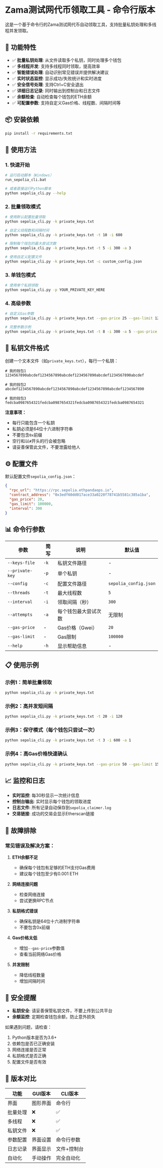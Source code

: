 # Zama测试网代币领取工具 - 命令行版本

这是一个基于命令行的Zama测试网代币自动领取工具，支持批量私钥处理和多线程并发领取。

## 🚀 功能特性

- ✅ **批量私钥处理**: 从文件读取多个私钥，同时处理多个钱包
- ✅ **多线程并发**: 支持多线程同时领取，提高效率
- ✅ **智能错误处理**: 自动识别常见错误并提供解决建议
- ✅ **实时状态监控**: 显示成功/失败统计和实时进度
- ✅ **安全信号处理**: 支持Ctrl+C安全退出
- ✅ **详细日志记录**: 同时输出到控制台和日志文件
- ✅ **余额检查**: 自动检查每个钱包的ETH余额
- ✅ **可配置参数**: 支持自定义Gas价格、线程数、间隔时间等

## 📦 安装依赖

```bash
pip install -r requirements.txt
```

## 📝 使用方法

### 1. 快速开始

```bash
# 运行启动脚本（Windows）
run_sepolia_cli.bat

# 或者直接运行Python脚本
python sepolia_cli.py --help
```

### 2. 批量领取模式

```bash
# 使用默认配置批量领取
python sepolia_cli.py -k private_keys.txt

# 自定义线程数和间隔时间
python sepolia_cli.py -k private_keys.txt -t 10 -i 600

# 限制每个钱包的最大尝试次数
python sepolia_cli.py -k private_keys.txt -t 5 -i 300 -a 3

# 使用自定义配置文件
python sepolia_cli.py -k private_keys.txt -c custom_config.json
```

### 3. 单钱包模式

```bash
# 使用单个私钥领取
python sepolia_cli.py -p YOUR_PRIVATE_KEY_HERE
```

### 4. 高级参数

```bash
# 自定义Gas参数
python sepolia_cli.py -k private_keys.txt --gas-price 25 --gas-limit 120000

# 完整参数示例
python sepolia_cli.py -k private_keys.txt -t 8 -i 300 -a 5 --gas-price 30
```

## 📄 私钥文件格式

创建一个文本文件（如`private_keys.txt`），每行一个私钥：

```
# 我的钱包1
1234567890abcdef1234567890abcdef1234567890abcdef1234567890abcdef

# 我的钱包2
abcdef1234567890abcdef1234567890abcdef1234567890abcdef1234567890

# 我的钱包3
fedcba0987654321fedcba0987654321fedcba0987654321fedcba0987654321
```

**注意事项：**
- 每行只能包含一个私钥
- 私钥必须是64位十六进制字符串
- 不要包含`0x`前缀
- 空行和以`#`开头的行会被忽略
- 请妥善保管此文件，不要泄露给他人

## ⚙️ 配置文件

默认配置文件`sepolia_config.json`：

```json
{
  "rpc_url": "https://rpc.sepolia.ethpandaops.io",
  "contract_address": "0x3edf60dd017ace33a0220f78741b5581c385a1ba",
  "gas_price": 20,
  "gas_limit": 100000,
  "interval": 300
}
```

## 📊 命令行参数

| 参数 | 简写 | 说明 | 默认值 |
|-----|-----|------|-------|
| `--keys-file` | `-k` | 私钥文件路径 | - |
| `--private-key` | `-p` | 单个私钥 | - |
| `--config` | `-c` | 配置文件路径 | `sepolia_config.json` |
| `--threads` | `-t` | 最大线程数 | `5` |
| `--interval` | `-i` | 领取间隔（秒） | `300` |
| `--attempts` | `-a` | 每个钱包最大尝试次数 | 无限制 |
| `--gas-price` | - | Gas价格（Gwei） | `20` |
| `--gas-limit` | - | Gas限制 | `100000` |
| `--help` | `-h` | 显示帮助信息 | - |

## 📋 使用示例

### 示例1：简单批量领取
```bash
python sepolia_cli.py -k private_keys.txt
```

### 示例2：高并发短间隔
```bash
python sepolia_cli.py -k private_keys.txt -t 20 -i 120
```

### 示例3：保守模式（每个钱包只尝试一次）
```bash
python sepolia_cli.py -k private_keys.txt -t 3 -i 600 -a 1
```

### 示例4：高Gas价格快速确认
```bash
python sepolia_cli.py -k private_keys.txt --gas-price 50 --gas-limit 150000
```

## 📈 监控和日志

- **实时监控**: 每30秒显示一次统计信息
- **控制台输出**: 实时显示每个钱包的领取进度
- **日志文件**: 所有记录自动保存到`sepolia_claimer.log`
- **交易链接**: 成功的交易会显示Etherscan链接

## 🔧 故障排除

### 常见错误及解决方案：

1. **ETH余额不足**
   - 确保每个钱包有足够的ETH支付Gas费用
   - 建议每个钱包至少有0.001 ETH

2. **网络连接问题**
   - 检查网络连接
   - 尝试更换RPC节点

3. **私钥格式错误**
   - 确保私钥是64位十六进制字符串
   - 不要包含0x前缀

4. **Gas价格太低**
   - 增加`--gas-price`参数值
   - 查看当前网络Gas价格

5. **并发限制**
   - 降低线程数量
   - 增加间隔时间

## 🚨 安全提醒

- **私钥安全**: 请妥善保管私钥文件，不要上传到公共平台
- **余额监控**: 定期检查钱包余额，防止意外损失

如果遇到问题，请检查：
1. Python版本是否为3.6+
2. 依赖包是否已正确安装
3. 网络连接是否正常
4. 私钥格式是否正确
5. 配置文件是否有效

## 🔄 版本对比

| 功能 | GUI版本 | CLI版本 |
|------|---------|---------|
| 界面 | 图形界面 | 命令行 |
| 批量处理 | ❌ | ✅ |
| 多线程 | ❌ | ✅ |
| 私钥文件 | ❌ | ✅ |
| 参数配置 | 界面设置 | 命令行参数 |
| 日志记录 | 界面显示 | 文件+控制台 |
| 自动化 | 手动操作 | 完全自动化 |